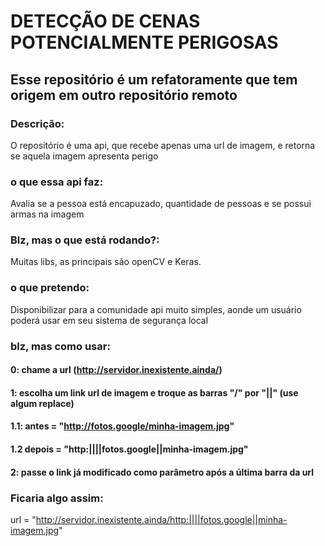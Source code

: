 # DETECÇÃO DE CENAS POTENCIALMENTE PERIGOSAS
## Esse repositório é um refatoramente que tem origem em outro repositório remoto

### Descrição:
O repositório é uma api, que recebe apenas uma url de imagem, e retorna se aquela imagem apresenta perigo

### o que essa api faz:
Avalia se a pessoa está encapuzado, quantidade de pessoas e se possui armas na imagem

### Blz, mas o que está rodando?:
Muitas libs, as principais são openCV e Keras.

### o que pretendo:
Disponibilizar para a comunidade api muito simples, aonde um usuário poderá usar em seu sistema de segurança local

### blz, mas como usar:
#### 0: chame a url (http://servidor.inexistente.ainda/)
#### 1: escolha um link url de imagem e troque as barras "/" por "||" (use algum replace)
####    1.1: antes = "http://fotos.google/minha-imagem.jpg"
####    1.2 depois = "http:||||fotos.google||minha-imagem.jpg"
#### 2: passe o link já modificado como parâmetro após a última barra da url

### Ficaria algo assim:
url = "http://servidor.inexistente.ainda/http:||||fotos.google||minha-imagem.jpg"